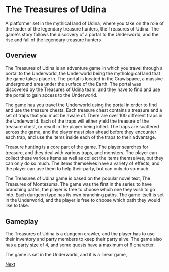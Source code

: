 # The Treasures of Udina

A platformer set in the mythical land of Udina, where you take on the role of the leader of the legendary treasure hunters, the Treasures of Udina. The game's story follows the discovery of a portal to the Underworld, and the rise and fall of the legendary treasure hunters.

## Overview

The Treasures of Udina is an adventure game in which you travel through a portal to the Underworld, the Underworld being the mythological land that the game takes place in. The portal is located in the Crawlspace, a massive underground area under the surface of the Earth. The portal was discovered by the Treasures of Udina team, and they have to find and use the portal to gain access to the Underworld.

The game has you travel the Underworld using the portal in order to find and use the treasure chests. Each treasure chest contains a treasure and a set of traps that you must be aware of. There are over 100 different traps in the Underworld. Each of the traps will either yield the treasure of the treasure chest, or result in the player being killed. The traps are scattered across the game, and the player must plan ahead before they encounter each trap, and use the items inside each of the traps to their advantage.

Treasure hunting is a core part of the game. The player searches for treasure, and they deal with various traps, and monsters. The player can collect these various items as well as collect the items themselves, but they can only do so much. The items themselves have a variety of effects, and the player can use them to help their party, but can only do so much.

The Treasures of Udina game is based on the popular novel text, The Treasures of Montezuma. The game was the first in the series to have branching paths, the player is free to choose which one they wish to go into. Each dungeon type has its own branching paths. The game itself is set in the Underworld, and the player is free to choose which path they would like to take.

## Gameplay

The Treasures of Udina is a dungeon crawler, and the player has to use their inventory and party members to keep their party alive. The game also has a party size of 4, and some quests have a maximum of 6 character.

The game is set in the Underworld, and it is a linear game,

[Next](327.md)